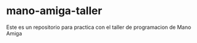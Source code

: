 # mano-amiga-taller
Este es un repositorio para practica con el taller de programacion de Mano Amiga
